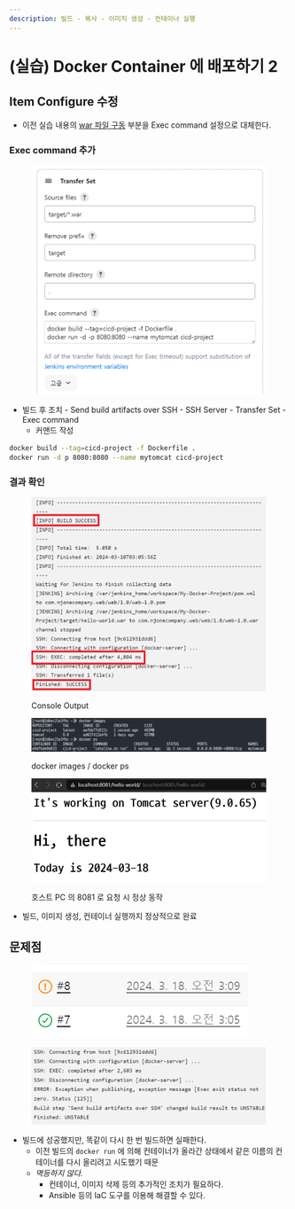 ```yaml
---
description: 빌드 - 복사 - 이미지 생성 - 컨테이너 실행
---
```


# (실습) Docker Container 에 배포하기 2

## Item Configure 수정

* 이전 실습 내용의 [war 파일 구동](docker-container-1.md#war) 부분을 Exec command 설정으로 대체한다.

### Exec command 추가

<figure><img src="../../.gitbook/assets/image (65).png" alt=""><figcaption></figcaption></figure>

* 빌드 후 조치 - Send build artifacts over SSH - SSH Server - Transfer Set - Exec command
  * 커맨드 작성

```bash
docker build --tag=cicd-project -f Dockerfile .
docker run -d p 8080:8080 --name mytomcat cicd-project
```

### 결과 확인

<figure><img src="../../.gitbook/assets/image (64).png" alt=""><figcaption><p>Console Output</p></figcaption></figure>

<figure><img src="../../.gitbook/assets/image (63).png" alt=""><figcaption><p>docker images / docker ps</p></figcaption></figure>

<figure><img src="../../.gitbook/assets/image (66).png" alt=""><figcaption><p>호스트 PC 의 8081 로 요청 시 정상 동작</p></figcaption></figure>

* 빌드, 이미지 생성, 컨테이너 실행까지 정상적으로 완료

## 문제점

<figure><img src="../../.gitbook/assets/image (67).png" alt=""><figcaption></figcaption></figure>

<figure><img src="../../.gitbook/assets/image (68).png" alt=""><figcaption></figcaption></figure>

* 빌드에 성공했지만, 똑같이 다시 한 번 빌드하면 실패한다.
  * 이전 빌드의 `docker run` 에 의해 컨테이너가 올라간 상태에서 같은 이름의 컨테이너를 다시 올리려고 시도했기 때문
  * _멱등하지 않다._&#x20;
    * 컨테이너, 이미지 삭제 등의 추가적인 조치가 필요하다.
    * Ansible 등의 IaC 도구를 이용해 해결할 수 있다.



